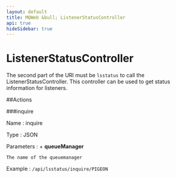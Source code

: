```yaml
---
layout: default
title: MQWeb &bull; ListenerStatusController
api: true
hideSidebar: true
---
```

ListenerStatusController
========================

The second part of the URI must be `lsstatus` to call the ListenerStatusController.
This controller can be used to get status information for listeners.

##Actions

###inquire

Name
: inquire

Type
: JSON

Parameters
: + **queueManager**

    The name of the queuemanager
    
Example
: `/api/lsstatus/inquire/PIGEON`

<div style="clear:both"> </div>

